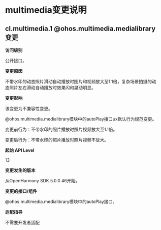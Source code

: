 # multimedia变更说明

## cl.multimedia.1 @ohos.multimedia.medialibrary变更

**访问级别**

公开接口。

**变更原因**

不带水印的动态照片滑动自动播放时图片和视频放大至1.1倍，复杂场景拍摄的动态照片左右滑动自动播放时效果闪和晃动明显。

**变更影响**

该变更为不兼容性变更。

@ohos.multimedia.medialibrary模块中的autoPlay接口ux默认行为规范变更。

变更前行为：不带水印的照片播放时照片视频放大至1.1倍。

变更后行为：不带水印的照片播放时照片视频不放大。

**起始 API Level**

13

**变更发生的版本**

从OpenHarmony SDK 5.0.0.46开始。

**变更的接口/组件**

@ohos.multimedia.medialibrary模块中的autoPlay接口。

**适配指导**

不需要开发者适配